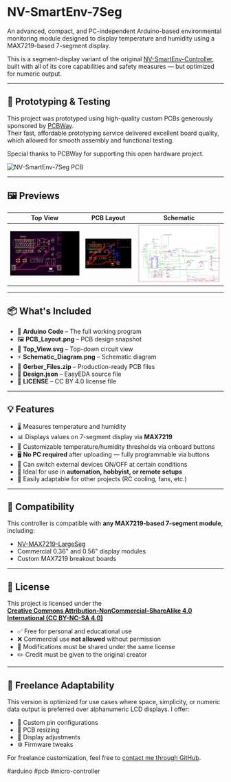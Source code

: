 # NV-SmartEnv-7Seg

An advanced, compact, and PC-independent Arduino-based environmental monitoring module designed to display temperature and humidity using a MAX7219-based 7-segment display.

This is a segment-display variant of the original [NV-SmartEnv-Controller](https://github.com/NVCreations33/NV-SmartEnv-Controller), built with all of its core capabilities and safety measures — but optimized for numeric output.

---
## 🧪 Prototyping & Testing

This project was prototyped using high-quality custom PCBs generously sponsored by [PCBWay](https://www.pcbway.com).  
Their fast, affordable prototyping service delivered excellent board quality, which allowed for smooth assembly and functional testing.

Special thanks to PCBWay for supporting this open hardware project.

![NV-SmartEnv-7Seg PCB](./PCBway)

---
## 🖼️ Previews

| Top View | PCB Layout | Schematic |
|----------|------------|-----------|
| ![Top View](./Top_View.svg) | ![PCB Layout](./PCB_Layout.png) | ![Schematic](./Schematic_Diagram.png) |

---

## 📦 What's Included

- 📄 **Arduino Code** – The full working program
- 🖼️ **PCB_Layout.png** – PCB design snapshot
- 📐 **Top_View.svg** – Top-down circuit view
- ⚡ **Schematic_Diagram.png** – Schematic diagram
- 💾 **Gerber_Files.zip** – Production-ready PCB files
- 🧰 **Design.json** – EasyEDA source file
- 📑 **LICENSE** – CC BY 4.0 license file

---

## 💡 Features

- 🌡️ Measures temperature and humidity
- 📊 Displays values on 7-segment display via **MAX7219**
- 🔧 Customizable temperature/humidity thresholds via onboard buttons
- 🖥️ **No PC required** after uploading — fully programmable via buttons
- 🔌 Can switch external devices ON/OFF at certain conditions
- 🔁 Ideal for use in **automation, hobbyist, or remote setups**
- 🔄 Easily adaptable for other projects (RC cooling, fans, etc.)

---

## 🧩 Compatibility

This controller is compatible with **any MAX7219-based 7-segment module**, including:
- [NV-MAX7219-LargeSeg](https://github.com/NVCreations33/NV-MAX7219-LargeSeg)
- Commercial 0.36" and 0.56" display modules
- Custom MAX7219 breakout boards

---

## 🧾 License

This project is licensed under the  
**[Creative Commons Attribution-NonCommercial-ShareAlike 4.0 International (CC BY-NC-SA 4.0)](https://creativecommons.org/licenses/by-nc-sa/4.0/)**

- ✅ Free for personal and educational use
- ❌ Commercial use **not allowed** without permission
- 🔄 Modifications must be shared under the same license
- ✏️ Credit must be given to the original creator


---

## 💼 Freelance Adaptability

This version is optimized for use cases where space, simplicity, or numeric data output is preferred over alphanumeric LCD displays. I offer:
- 🔧 Custom pin configurations
- 📐 PCB resizing
- 🔄 Display adjustments
- ⚙️ Firmware tweaks

For freelance customization, feel free to [contact me through GitHub](https://github.com/NVCreations33).

#arduino #pcb #micro-controller
